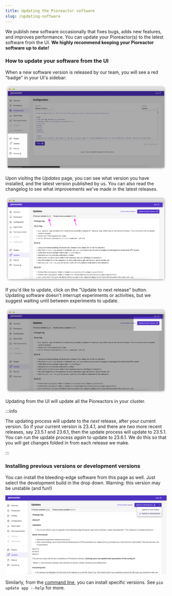 ```yaml
---
title: Updating the Pioreactor software
slug: /updating-software
---
```


We publish new software occasionally that fixes bugs, adds new features, and improves performance. You can update your Pioreactor(s) to the latest software from the UI. **We highly recommend keeping your Pioreactor software up to date!**

### How to update your software from the UI

When a new software version is released by our team, you will see a red "badge" in your UI's sidebar:

![a red badge is beside the Update link](/img/user-guide/badge.png)

Upon visiting the _Updates_ page, you can see what version you have installed, and the latest version published by us. You can also read the changelog to see what improvements we've made in the latest releases.

![](/img/user-guide/version_installed_vs_latest.png)


If you'd like to update, click on the "Update to next release" button. Updating software doesn't interrupt experiments or activities, but we suggest waiting until between experiments to update.

![highlight of the webpage showing what to select to update](/img/user-guide/click_update.png)

Updating from the UI will update all the Pioreactors in your cluster.

:::info

The updating process will update to the _next_ release, after your current version. So if your current version is 23.4.1, and there are _two_ more recent releases, say 23.5.1 and 23.6.1, then the update process will update to 23.5.1. You can run the update process _again_ to update to 23.6.1. We do this so that you will get changes folded in from each release we make.

:::

### Installing previous versions or development versions

You can install the bleeding-edge software from this page as well. Just select the development build in the drop down. Warning: this version may be unstable (and fun!)


![highlight of the webpage showing what to select to update to the development branch](/img/user-guide/click_update_develop.png)



Similarly, from the [command line](https://docs.pioreactor.com/user-guide/accessing-raspberry-pi), you can install specific versions. See `pio update app --help` for more.